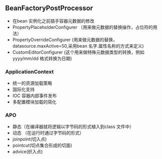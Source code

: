 

## BeanFactoryPostProcessor
* 在bean 实例化之前插手容器元数据的修改
* PropertyPlaceholderConfigurer （用来做元数据的替换操作，占位符的用法）
* PropertyOverrideConfigurer (用来做元数据的替换，datasource.maxActive=50,采用bean 名字.属性名称的方式来定义)
* CustomEditorConfigurer (这个用来做特殊元数据类型的转换，例如yyyy/mm/dd 格式转换为日期)


### ApplicationContext
* 统一的资源加载策略
* 国际化支持
* IOC 容器内部事件发布
* 多配置模块加载的简化

### APO 
* 静态（在编译器就将逻辑以字节码的形式植入到class 文件中）
* 动态 （在运行时通过字节码的形式）
* joinpoint(切入点)
* pointcut(切点集合形成的切面)
* advice(织入点)
